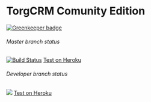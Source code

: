 TorgCRM Comunity Edition
==========================

[![Greenkeeper badge](https://badges.greenkeeper.io/torgcrm/TorgCRM-CE.svg)](https://greenkeeper.io/)

###### Master branch status
[![Build Status](https://travis-ci.org/torgcrm/TorgCRM-CE.svg?branch=master)](https://travis-ci.org/torgcrm/TorgCRM-CE) [Test on Heroku](https://torgcrmce-master.herokuapp.com)

###### Developer branch status
![](https://travis-ci.org/torgcrm/TorgCRM-CE.svg?branch=developer) [Test on Heroku](https://torgcrmce-developer.herokuapp.com)
